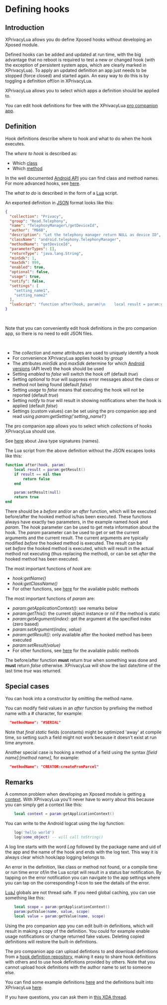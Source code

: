 Defining hooks
==============

Introduction
------------

XPrivacyLua allows you do define Xposed hooks without developing an Xposed module.

Defined hooks can be added and updated at run time,
with the big advantage that no reboot is required to test a new or changed hook
(with the exception of persistent system apps, which are clearly marked in XPrivacyLua).
To apply an updated definition an app just needs to be stopped (force closed) and started again.
An easy way to do this is by toggling a definition off/on in XPrivacyLua.

XPrivacyLua allows you to select which apps a definition should be applied to.

You can edit hook definitions for free with the XPrivacyLua [pro companion app](https://play.google.com/apps/testing/eu.faircode.xlua.pro).

Definition
----------

Hook definitions describe where to hook and what to do when the hook executes.

The *where to hook* is described as:

* Which [class](https://developer.android.com/reference/java/lang/Class.html)
* Which [method](https://developer.android.com/reference/java/lang/reflect/Method.html)

In the well documented [Android API](https://developer.android.com/reference/packages.html) you can find class and method names.
For more advanced hooks, see [here](https://github.com/rovo89/XposedBridge/wiki/Development-tutorial#exploring-your-target-and-finding-a-way-to-modify-it).

The *what to do* is described in the form of a [Lua](https://www.lua.org/pil/contents.html) script.

An exported definition in [JSON](https://en.wikipedia.org/wiki/JSON) format looks like this:

```JSON
{
  "collection": "Privacy",
  "group": "Read.Telephony",
  "name": "TelephonyManager\/getDeviceId",
  "author": "M66B",
  "description": "Let the telephony manager return NULL as device ID",
  "className": "android.telephony.TelephonyManager",
  "methodName": "getDeviceId",
  "parameterTypes": [],
  "returnType": "java.lang.String",
  "minSdk": 1,
  "maxSdk": 999,
  "enabled": true,
  "optional": false,
  "usage": true,
  "notify": false,
  "settings": [
	"setting_name1",
	"setting_name2"
  ],
  "luaScript": "function after(hook, param)\n    local result = param:getResult()\n    if result == nil then\n        return false\n    end\n\n    param:setResult(null)\n    return true\nend\n"
}
```

<br>

Note that you can conveniently edit hook definitions in the pro companion app, so there is no need to edit JSON files.

<br>

* The *collection* and *name* attributes are used to uniquely identify a hook
* For convenience XPrivacyLua applies hooks by *group*
* The attributes *minSdk* and *maxSdk* determine for which [Android versions](https://source.android.com/setup/build-numbers) (API level) the hook should be used
* Setting *enabled* to *false* will switch the hook off (default *true*)
* Setting *optional* to *true* will suppress error messages about the class or method not being found (default *false*)
* Setting *usage* to *false* means that executing the hook will not be reported (default *true*)
* Setting *notify* to *true* will result in showing notifications when the hook is applied (default *false*)
* Settings (custom values) can be set using the pro companion app and read using *param:getSetting('setting_name1')*

The pro companion app allows you to select which *collection*s of hooks XPrivacyLua should use.

See [here](https://docs.oracle.com/javase/7/docs/technotes/guides/jni/spec/types.html#wp276) about Java type signatures (names).

The Lua script from the above definition without the JSON escapes looks like this:

```Lua
function after(hook, param)
	local result = param:getResult()
	if result == nil then
		return false
	end

	param:setResult(null)
	return true
end
```

There should be a *before* and/or an *after* function, which will be executed before/after the hooked method is/has been executed.
These functions always have exactly two parameters, in the example named *hook* and *param*.
The *hook* parameter can be used to get meta information about the hook.
The *param* parameter can be used to get or set the current arguments and the current result.
The current arguments are typically modified *before* the hooked method is executed.
The result can be set *before* the hooked method is executed,
which will result in the actual method not executing (thus replacing the method),
or can be set *after* the hooked method has been executed.

The most important functions of *hook* are:

* *hook:getName()*
* *hook:getClassName()*
* For other functions, see [here](https://github.com/0bbedCode/XPL-EX/blob/new/app/src/main/java/eu/faircode/xlua/XHook.java) for the available public methods

The most important functions of *param* are:

* *param:getApplicationContext()*: see remarks below
* *param:getThis()*: the current object instance or *nil* if the method is static
* *param:getArgument(index)*: get the argument at the specified index (zero based)
* *param:setArgument(index, value)*
* *param:getResult()*: only available after the hooked method has been executed
* *param:setResult(value)*
* For other functions, see [here](https://github.com/0bbedCode/XPL-EX/blob/new/app/src/main/java/eu/faircode/xlua/XParam.java) for the available public methods

The before/after function **must** return *true* when something was done and **must** return *false* otherwise.
XPrivacyLua will show the last date/time of the last time *true* was returned.

Special cases
-------------

You can hook into a constructor by omitting the method name.

You can modify field values in an *after* function by prefixing the method name with a # character, for example:

```JSON
  "methodName": "#SERIAL"
```

Note that *final static* fields (constants) might be optimized 'away' at compile time,
so setting such a field might not work because it doesn't exist at run time anymore.

Another special case is hooking a method of a field using the syntax *[field name]:[method name]*, for example:

```JSON
  "methodName": "CREATOR:createFromParcel"
```

Remarks
-------

A common problem when developing an Xposed module is getting [a context](https://developer.android.com/reference/android/content/Context.html).
With XPrivacyLua you'll never have to worry about this because you can simply get a context like this:

```Lua
	local context = param:getApplicationContext()
```

You can write to the Android logcat using the *log* function:

```Lua
	log('hello world')
	log(some_object) -- will call toString()
```

A log line starts with the word *Log* followed by the package name and uid of the app and the name of the hook
and ends with the log text. This way it is always clear which hook/app logging belongs to.

An error in the definition, like class or method not found, or a compile time or run time error of/in the Lua script will result in a status bar notification.
By tapping on the error notification you can navigate to the app settings where you can tap on the corresponding **!**-icon to see the details of the error.

[LuaJ](http://www.luaj.org/luaj/3.0/README.html) globals are not thread safe.
If you need global caching, you can use something like this:

```Lua
	local scope = param:getApplicationContext()
	param:putValue(name, value, scope)
	local value = param:getValue(name, scope)
```

Using the pro companion app you can edit built-in definitions, which will result in making a copy of the definition.
You could for example enable usage notifications or change returned fake values.
Deleting copied definitions will restore the built-in definitions.

The pro companion app can upload defintions to and download definitions from a [hook definition repository](https://lua.xprivacy.eu/repo/),
making it easy to share hook definitions with others and to use hook definitions provided by others.
Note that you cannot upload hook definitions with the author name to set to someone else.

You can find some example definitions [here](https://github.com/0bbedCode/XPL-EX/tree/new/examples)
and the definitions built into XPrivacyLua [here](https://github.com/0bbedCode/XPL-EX/tree/new/app/src/main/assets).

If you have questions, you can ask them in [this XDA thread](https://forum.xda-developers.com/xposed/modules/xposed-developing-module-t3741692).
